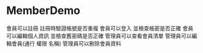 # MemberDemo
會員可以註冊 註冊時驗證帳號是否重複
會員可以登入 並檢查帳密是否正確
會員可以編輯個人資訊 並檢查舊密碼是否正確
管理員可以查看會員清單
管理員可以編輯會員(通行 權限 名稱)
管理員可以刪除會員資料
